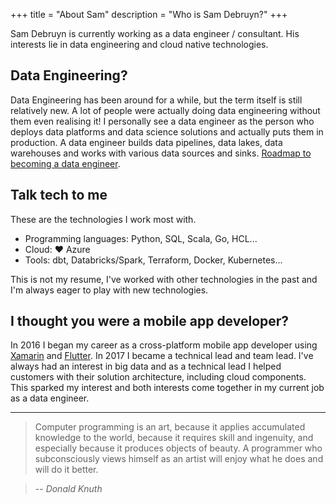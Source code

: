 +++
title = "About Sam"
description = "Who is Sam Debruyn?"
+++

Sam Debruyn is currently working as a data engineer / consultant. His interests lie in data engineering and cloud native technologies.

## Data Engineering?

Data Engineering has been around for a while, but the term itself is still relatively new. A lot of people were actually doing data engineering without them even realising it! I personally see a data engineer as the person who deploys data platforms and data science solutions and actually puts them in production. A data engineer builds data pipelines, data lakes, data warehouses and works with various data sources and sinks. [Roadmap to becoming a data engineer](https://github.com/datastacktv/data-engineer-roadmap).

## Talk tech to me

These are the technologies I work most with.

* Programming languages: Python, SQL, Scala, Go, HCL...
* Cloud: ❤️ Azure
* Tools: dbt, Databricks/Spark, Terraform, Docker, Kubernetes...

This is not my resume, I've worked with other technologies in the past and I'm always eager to play with new technologies.

## I thought you were a mobile app developer?

In 2016 I began my career as a cross-platform mobile app developer using [Xamarin](https://en.wikipedia.org/wiki/Xamarin) and [Flutter](https://flutter.dev). In 2017 I became a technical lead and team lead. I've always had an interest in big data and as a technical lead I helped customers with their solution architecture, including cloud components. This sparked my interest and both interests come together in my current job as a data engineer.

---

> Computer programming is an art,
because it applies accumulated knowledge to the world,
because it requires skill and ingenuity,
and especially because it produces objects of beauty.
A programmer who subconsciously views himself as an artist
will enjoy what he does and will do it better.

> -- <cite>Donald Knuth</cite>

